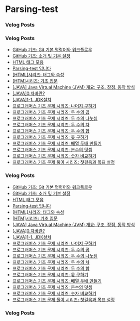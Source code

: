 # Parsing-test

### Velog Posts



### Velog Posts

- [GitHub 기초: Git 기본 명령어와 워크플로우](https://velog.io/@jocker/GitHub-기초-Git-기본-명령어와-워크플로우)
- [GitHub 기초: 소개 및 기본 설정](https://velog.io/@jocker/GitHub-기초-소개-및-기본-설정)
- [HTML 태그 모음](https://velog.io/@jocker/HTML-태그-모음)
- [Parsing-test 입니다](https://velog.io/@jocker/Parsingtest-입니다)
- [[HTML]시리즈: 태그와 속성](https://velog.io/@jocker/HTML시리즈-태그와-속성)
- [[HTM]시리즈: 기초 입문](https://velog.io/@jocker/HTM시리즈-기초-입문)
- [[JAVA] Java Virtual Machine (JVM) 개요: 구조, 장점, 동작 방식](https://velog.io/@jocker/JAVA-Java-Virtual-Machine-JVM-개요-구조-장점-동작-방식)
- [[JAVA]0.자바란?](https://velog.io/@jocker/JAVA0자바란)
- [[JAVA]1-1. JDK설치](https://velog.io/@jocker/JAVA11-JDK설치)
- [프로그래머스 기초 문제 시리즈: 나머지 구하기](https://velog.io/@jocker/프로그래머스-기초-문제-시리즈-나머지-구하기)
- [프로그래머스 기초 문제 시리즈: 두 수의 곱](https://velog.io/@jocker/프로그래머스-기초-문제-시리즈-두-수의-곱)
- [프로그래머스 기초 문제 시리즈: 두 수의 나눗셈](https://velog.io/@jocker/프로그래머스-기초-문제-시리즈-두-수의-나눗셈)
- [프로그래머스 기초 문제 시리즈: 두 수의 차](https://velog.io/@jocker/프로그래머스-기초-문제-시리즈-두-수의-차)
- [프로그래머스 기초 문제 시리즈: 두 수의 합](https://velog.io/@jocker/프로그래머스-기초-문제-시리즈-두-수의-합)
- [프로그래머스 기초 문제 시리즈: 몫 구하기](https://velog.io/@jocker/프로그래머스-기초-문제-시리즈-몫-구하기)
- [프로그래머스 기초 문제 시리즈: 배열 두배 만들기](https://velog.io/@jocker/프로그래머스-기초-문제-시리즈-배열-두배-만들기)
- [프로그래머스 기초 문제 시리즈: 분수의 덧셈](https://velog.io/@jocker/프로그래머스-기초-문제-시리즈-분수의-덧셈)
- [프로그래머스 기초 문제 시리즈: 숫자 비교하기](https://velog.io/@jocker/프로그래머스-기초-문제-시리즈-숫자-비교하기)
- [프로그래머스 기초 문제 풀이 시리즈: 첫걸음과 목표 설정](https://velog.io/@jocker/프로그래머스-기초-문제-풀이-시리즈-첫걸음과-목표-설정)
### Velog Posts

- [GitHub 기초: Git 기본 명령어와 워크플로우](https://velog.io/@jocker/GitHub+%EA%B8%B0%EC%B4%88%3A+Git+%EA%B8%B0%EB%B3%B8+%EB%AA%85%EB%A0%B9%EC%96%B4%EC%99%80+%EC%9B%8C%ED%81%AC%ED%94%8C%EB%A1%9C%EC%9A%B0)
- [GitHub 기초: 소개 및 기본 설정](https://velog.io/@jocker/GitHub+%EA%B8%B0%EC%B4%88%3A+%EC%86%8C%EA%B0%9C+%EB%B0%8F+%EA%B8%B0%EB%B3%B8+%EC%84%A4%EC%A0%95)
- [HTML 태그 모음](https://velog.io/@jocker/HTML+%ED%83%9C%EA%B7%B8+%EB%AA%A8%EC%9D%8C)
- [Parsing-test 입니다](https://velog.io/@jocker/Parsing-test+%EC%9E%85%EB%8B%88%EB%8B%A4)
- [[HTML]시리즈: 태그와 속성](https://velog.io/@jocker/HTML%EC%8B%9C%EB%A6%AC%EC%A6%88%3A+%ED%83%9C%EA%B7%B8%EC%99%80+%EC%86%8D%EC%84%B1)
- [[HTM]시리즈: 기초 입문](https://velog.io/@jocker/HTM%EC%8B%9C%EB%A6%AC%EC%A6%88%3A+%EA%B8%B0%EC%B4%88+%EC%9E%85%EB%AC%B8)
- [[JAVA] Java Virtual Machine (JVM) 개요: 구조, 장점, 동작 방식](https://velog.io/@jocker/JAVA+Java+Virtual+Machine+%28JVM%29+%EA%B0%9C%EC%9A%94%3A+%EA%B5%AC%EC%A1%B0%2C+%EC%9E%A5%EC%A0%90%2C+%EB%8F%99%EC%9E%91+%EB%B0%A9%EC%8B%9D)
- [[JAVA]0.자바란?](https://velog.io/@jocker/JAVA0.%EC%9E%90%EB%B0%94%EB%9E%80)
- [[JAVA]1-1. JDK설치](https://velog.io/@jocker/JAVA1-1.+JDK%EC%84%A4%EC%B9%98)
- [프로그래머스 기초 문제 시리즈: 나머지 구하기](https://velog.io/@jocker/%ED%94%84%EB%A1%9C%EA%B7%B8%EB%9E%98%EB%A8%B8%EC%8A%A4+%EA%B8%B0%EC%B4%88+%EB%AC%B8%EC%A0%9C+%EC%8B%9C%EB%A6%AC%EC%A6%88%3A+%EB%82%98%EB%A8%B8%EC%A7%80+%EA%B5%AC%ED%95%98%EA%B8%B0)
- [프로그래머스 기초 문제 시리즈: 두 수의 곱](https://velog.io/@jocker/%ED%94%84%EB%A1%9C%EA%B7%B8%EB%9E%98%EB%A8%B8%EC%8A%A4+%EA%B8%B0%EC%B4%88+%EB%AC%B8%EC%A0%9C+%EC%8B%9C%EB%A6%AC%EC%A6%88%3A+%EB%91%90+%EC%88%98%EC%9D%98+%EA%B3%B1)
- [프로그래머스 기초 문제 시리즈: 두 수의 나눗셈](https://velog.io/@jocker/%ED%94%84%EB%A1%9C%EA%B7%B8%EB%9E%98%EB%A8%B8%EC%8A%A4+%EA%B8%B0%EC%B4%88+%EB%AC%B8%EC%A0%9C+%EC%8B%9C%EB%A6%AC%EC%A6%88%3A+%EB%91%90+%EC%88%98%EC%9D%98+%EB%82%98%EB%88%97%EC%85%88)
- [프로그래머스 기초 문제 시리즈: 두 수의 차](https://velog.io/@jocker/%ED%94%84%EB%A1%9C%EA%B7%B8%EB%9E%98%EB%A8%B8%EC%8A%A4+%EA%B8%B0%EC%B4%88+%EB%AC%B8%EC%A0%9C+%EC%8B%9C%EB%A6%AC%EC%A6%88%3A+%EB%91%90+%EC%88%98%EC%9D%98+%EC%B0%A8)
- [프로그래머스 기초 문제 시리즈: 두 수의 합](https://velog.io/@jocker/%ED%94%84%EB%A1%9C%EA%B7%B8%EB%9E%98%EB%A8%B8%EC%8A%A4+%EA%B8%B0%EC%B4%88+%EB%AC%B8%EC%A0%9C+%EC%8B%9C%EB%A6%AC%EC%A6%88%3A+%EB%91%90+%EC%88%98%EC%9D%98+%ED%95%A9)
- [프로그래머스 기초 문제 시리즈: 몫 구하기](https://velog.io/@jocker/%ED%94%84%EB%A1%9C%EA%B7%B8%EB%9E%98%EB%A8%B8%EC%8A%A4+%EA%B8%B0%EC%B4%88+%EB%AC%B8%EC%A0%9C+%EC%8B%9C%EB%A6%AC%EC%A6%88%3A+%EB%AA%AB+%EA%B5%AC%ED%95%98%EA%B8%B0)
- [프로그래머스 기초 문제 시리즈: 배열 두배 만들기](https://velog.io/@jocker/%ED%94%84%EB%A1%9C%EA%B7%B8%EB%9E%98%EB%A8%B8%EC%8A%A4+%EA%B8%B0%EC%B4%88+%EB%AC%B8%EC%A0%9C+%EC%8B%9C%EB%A6%AC%EC%A6%88%3A+%EB%B0%B0%EC%97%B4+%EB%91%90%EB%B0%B0+%EB%A7%8C%EB%93%A4%EA%B8%B0)
- [프로그래머스 기초 문제 시리즈: 분수의 덧셈](https://velog.io/@jocker/%ED%94%84%EB%A1%9C%EA%B7%B8%EB%9E%98%EB%A8%B8%EC%8A%A4+%EA%B8%B0%EC%B4%88+%EB%AC%B8%EC%A0%9C+%EC%8B%9C%EB%A6%AC%EC%A6%88%3A+%EB%B6%84%EC%88%98%EC%9D%98+%EB%8D%A7%EC%85%88)
- [프로그래머스 기초 문제 시리즈: 숫자 비교하기](https://velog.io/@jocker/%ED%94%84%EB%A1%9C%EA%B7%B8%EB%9E%98%EB%A8%B8%EC%8A%A4+%EA%B8%B0%EC%B4%88+%EB%AC%B8%EC%A0%9C+%EC%8B%9C%EB%A6%AC%EC%A6%88%3A+%EC%88%AB%EC%9E%90+%EB%B9%84%EA%B5%90%ED%95%98%EA%B8%B0)
- [프로그래머스 기초 문제 풀이 시리즈: 첫걸음과 목표 설정](https://velog.io/@jocker/%ED%94%84%EB%A1%9C%EA%B7%B8%EB%9E%98%EB%A8%B8%EC%8A%A4+%EA%B8%B0%EC%B4%88+%EB%AC%B8%EC%A0%9C+%ED%92%80%EC%9D%B4+%EC%8B%9C%EB%A6%AC%EC%A6%88%3A+%EC%B2%AB%EA%B1%B8%EC%9D%8C%EA%B3%BC+%EB%AA%A9%ED%91%9C+%EC%84%A4%EC%A0%95)
### Velog Posts

